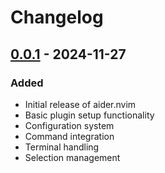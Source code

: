 # Changelog

## [0.0.1] - 2024-11-27

### Added
- Initial release of aider.nvim
- Basic plugin setup functionality
- Configuration system
- Command integration
- Terminal handling
- Selection management

[0.0.1]: https://github.com/username/aider.nvim/releases/tag/v0.0.1
